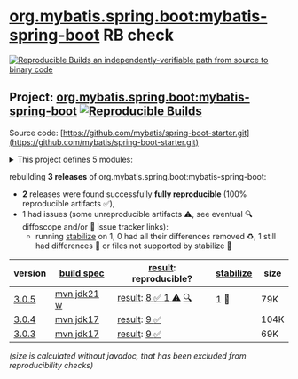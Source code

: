 [org.mybatis.spring.boot:mybatis-spring-boot](https://central.sonatype.com/artifact/org.mybatis.spring.boot/mybatis-spring-boot/versions) RB check
=======

[![Reproducible Builds](https://reproducible-builds.org/images/logos/rb.svg) an independently-verifiable path from source to binary code](https://reproducible-builds.org/)

## Project: [org.mybatis.spring.boot:mybatis-spring-boot](https://central.sonatype.com/artifact/org.mybatis.spring.boot/mybatis-spring-boot/versions) [![Reproducible Builds](https://img.shields.io/endpoint?url=https://raw.githubusercontent.com/jvm-repo-rebuild/reproducible-central/master/content/org/mybatis/spring/boot/mybatis-spring-boot/badge.json)](https://github.com/jvm-repo-rebuild/reproducible-central/blob/master/content/org/mybatis/spring/boot/mybatis-spring-boot/README.md)

Source code: [https://github.com/mybatis/spring-boot-starter.git](https://github.com/mybatis/spring-boot-starter.git)

<details><summary>This project defines 5 modules:</summary>

* [org.mybatis.spring.boot:mybatis-spring-boot](https://central.sonatype.com/artifact/org.mybatis.spring.boot/mybatis-spring-boot/overview)
* [org.mybatis.spring.boot:mybatis-spring-boot-autoconfigure](https://central.sonatype.com/artifact/org.mybatis.spring.boot/mybatis-spring-boot-autoconfigure/overview)
* [org.mybatis.spring.boot:mybatis-spring-boot-starter](https://central.sonatype.com/artifact/org.mybatis.spring.boot/mybatis-spring-boot-starter/overview)
* [org.mybatis.spring.boot:mybatis-spring-boot-starter-test](https://central.sonatype.com/artifact/org.mybatis.spring.boot/mybatis-spring-boot-starter-test/overview)
* [org.mybatis.spring.boot:mybatis-spring-boot-test-autoconfigure](https://central.sonatype.com/artifact/org.mybatis.spring.boot/mybatis-spring-boot-test-autoconfigure/overview)
</details>

rebuilding **3 releases** of org.mybatis.spring.boot:mybatis-spring-boot:
- **2** releases were found successfully **fully reproducible** (100% reproducible artifacts :white_check_mark:),
- 1 had issues (some unreproducible artifacts :warning:, see eventual :mag: diffoscope and/or :memo: issue tracker links):
  - running [stabilize](doc/stabilize.md) on 1, 0 had all their differences removed :recycle:, 1 still had differences :rotating_light: or files not supported by stabilize :no_entry_sign:

| version | [build spec](/BUILDSPEC.md) | [result](https://reproducible-builds.org/docs/jvm/): reproducible? | [stabilize](https://github.com/google/oss-rebuild/blob/main/cmd/stabilize/README.md) | size |
| -- | --------- | ------ | ------ | -- |
| [3.0.5](https://central.sonatype.com/artifact/org.mybatis.spring.boot/mybatis-spring-boot/3.0.5/pom) | [mvn jdk21 w](mybatis-spring-boot-3.0.5.buildspec) | [result](mybatis-spring-boot-3.0.5.buildinfo): [8 :white_check_mark:  1 :warning:](mybatis-spring-boot-3.0.5.buildcompare) [:mag:](mybatis-spring-boot-3.0.5.diffoscope) | 1 :rotating_light: | 79K |
| [3.0.4](https://central.sonatype.com/artifact/org.mybatis.spring.boot/mybatis-spring-boot/3.0.4/pom) | [mvn jdk17](mybatis-spring-boot-3.0.4.buildspec) | [result](mybatis-spring-boot-3.0.4.buildinfo): [9 :white_check_mark: ](mybatis-spring-boot-3.0.4.buildcompare) | | 104K |
| [3.0.3](https://central.sonatype.com/artifact/org.mybatis.spring.boot/mybatis-spring-boot/3.0.3/pom) | [mvn jdk17](mybatis-spring-boot-3.0.3.buildspec) | [result](mybatis-spring-boot-3.0.3.buildinfo): [9 :white_check_mark: ](mybatis-spring-boot-3.0.3.buildcompare) | | 69K |

<i>(size is calculated without javadoc, that has been excluded from reproducibility checks)</i>
